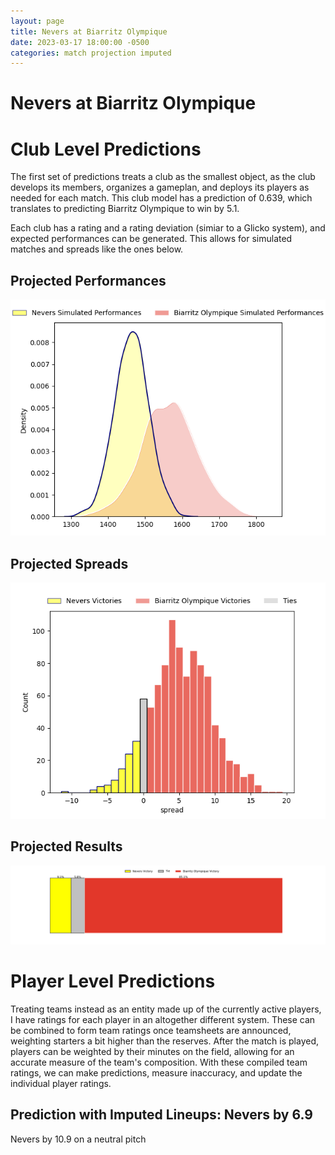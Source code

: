 ```yaml
---  
layout: page  
title: Nevers at Biarritz Olympique  
date: 2023-03-17 18:00:00 -0500  
categories: match projection imputed  
---
```

# Nevers at Biarritz Olympique

# Club Level Predictions


The first set of predictions treats a club as the smallest object, as the club develops its members, organizes a gameplan, and deploys its players as needed for each match. This club model has a prediction of 0.639, which translates to predicting Biarritz Olympique to win by 5.1.

Each club has a rating and a rating deviation (simiar to a Glicko system), and expected performances can be generated. This allows for simulated matches and spreads like the ones below.
## Projected Performances


![Projected Performances](plots/performances_2023-03-17-BiarritzOlympique-Nevers.png)
## Projected Spreads


![Projected Spreads](plots/spreads_2023-03-17-BiarritzOlympique-Nevers.png)
## Projected Results


![Projected Results](plots/resultbar_2023-03-17-BiarritzOlympique-Nevers.png)
# Player Level Predictions


Treating teams instead as an entity made up of the currently active players, I have ratings for each player in an altogether different system. These can be combined to form team ratings once teamsheets are announced, weighting starters a bit higher than the reserves. After the match is played, players can be weighted by their minutes on the field, allowing for an accurate measure of the team's composition. With these compiled team ratings, we can make predictions, measure inaccuracy, and update the individual player ratings.
## Prediction with Imputed Lineups: Nevers by 6.9


Nevers by 10.9 on a neutral pitch

